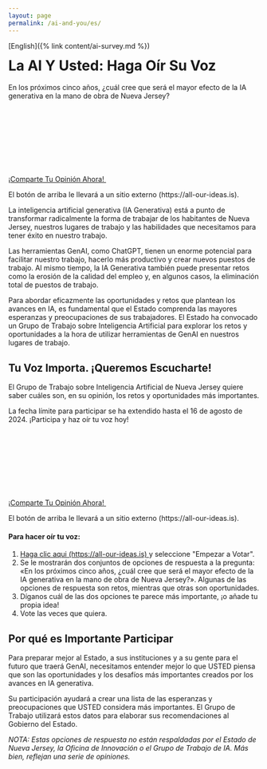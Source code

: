 ```yaml
---
layout: page
permalink: /ai-and-you/es/
---
```


[English]({% link content/ai-survey.md %})

<h1 style="margin-top: .3em"> La AI Y Usted: Haga Oír Su Voz </h1>

<p class="font-mono-lg text-bold"> En los próximos cinco años, ¿cuál cree que será el mayor efecto de la IA generativa en la mano de obra de Nueva Jersey? </p>

<a 
  href="https://all-our-ideas.citizens.is/group/288" 
  class="usa-button" 
  rel="noreferrer"  
  target="\_blank">
¡Comparte Tu Opinión Ahora! <svg class="usa-icon" aria-hidden="true" focusable="false" role="img"> <use xlink:href="/assets/njwds/dist/img/sprite.svg#launch"></use></svg>
</a>

<p class="font-mono-3xs">El botón de arriba le llevará a un sitio externo (https://all-our-ideas.is).</p>

La inteligencia artificial generativa (IA Generativa) está a punto de transformar radicalmente la forma de trabajar de los habitantes de Nueva Jersey, nuestros lugares de trabajo y las habilidades que necesitamos para tener éxito en nuestro trabajo.

Las herramientas GenAI, como ChatGPT, tienen un enorme potencial para facilitar nuestro trabajo, hacerlo más productivo y crear nuevos puestos de trabajo. Al mismo tiempo, la IA Generativa también puede presentar retos como la erosión de la calidad del empleo y, en algunos casos, la eliminación total de puestos de trabajo.

Para abordar eficazmente las oportunidades y retos que plantean los avances en IA, es fundamental que el Estado comprenda las mayores esperanzas y preocupaciones de sus trabajadores. El Estado ha convocado un Grupo de Trabajo sobre Inteligencia Artificial para explorar los retos y oportunidades a la hora de utilizar herramientas de GenAI en nuestros lugares de trabajo.

## Tu Voz Importa. ¡Queremos Escucharte!

El Grupo de Trabajo sobre Inteligencia Artificial de Nueva Jersey quiere saber cuáles son, en su opinión, los retos y oportunidades más importantes.

La fecha límite para participar se ha extendido hasta el 16 de agosto de 2024. ¡Participa y haz oír tu voz hoy!

<a 
  href="https://all-our-ideas.citizens.is/group/288" 
  class="usa-button" 
  rel="noreferrer"  
  target="\_blank">
¡Comparte Tu Opinión Ahora! <svg class="usa-icon" aria-hidden="true" focusable="false" role="img"> <use xlink:href="/assets/njwds/dist/img/sprite.svg#launch"></use></svg>
</a>

<p class="font-mono-3xs">El botón de arriba le llevará a un sitio externo (https://all-our-ideas.is).</p>

<div
  class="usa-summary-box width-tablet"
  role="region"
  aria-labelledby="summary-box-key-information"
>
  <div class="usa-summary-box__body">
    <h4 class="usa-summary-box__heading" id="summary-box-key-information">
      Para hacer oír tu voz:
    </h4>
    <div class="usa-summary-box__text">
      <ol class="usa-list">
        <li>
        <a 
          class="usa-link usa-link--external" 
          rel="noreferrer" 
          target="\_blank" 
          href="https://all-our-ideas.citizens.is/group/288"
        > 
          Haga clic aqui (https://all-our-ideas.is)
        </a> 
         y seleccione "Empezar a Votar".
    </li>
    <li>Se le mostrarán dos conjuntos de opciones de respuesta a la pregunta: «En los próximos cinco años, ¿cuál cree que será el mayor efecto de la IA generativa en la mano de obra de Nueva Jersey?». Algunas de las opciones de respuesta son retos, mientras que otras son oportunidades.</li>
    <li> Díganos cuál de las dos opciones te parece más importante, ¡o añade tu propia idea!</li>
    <li> Vote las veces que quiera. </li>
      </ol>
    </div>
  </div>
</div>

## Por qué es Importante Participar

Para preparar mejor al Estado, a sus instituciones y a su gente para el futuro que traerá GenAI, necesitamos entender mejor lo que USTED piensa que son las oportunidades y los desafíos más importantes creados por los avances en IA generativa.

Su participación ayudará a crear una lista de las esperanzas y preocupaciones que USTED considera más importantes. El Grupo de Trabajo utilizará estos datos para elaborar sus recomendaciones al Gobierno del Estado.

_NOTA: Estas opciones de respuesta no están respaldadas por el Estado de Nueva Jersey, la Oficina de Innovación o el Grupo de Trabajo de IA. Más bien, reflejan una serie de opiniones._
